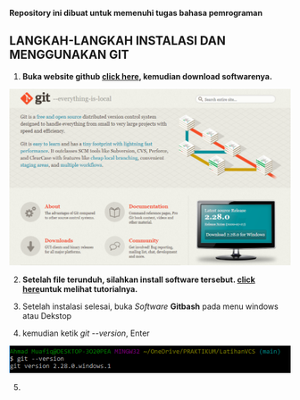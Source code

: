 **Repository ini dibuat untuk memenuhi tugas bahasa pemrograman**

## LANGKAH-LANGKAH INSTALASI DAN MENGGUNAKAN GIT

1. **Buka website github [click here](https://git-scm.com/), kemudian download softwarenya.**

![gambar git scm](picture/gitweb.PNG)

2. **Setelah file terunduh, silahkan install software tersebut. [click here](https://www.niagahoster.co.id/blog/git-tutorial-dasar/)untuk melihat tutorialnya.**

3. Setelah instalasi selesai, buka *Software* **Gitbash** pada menu windows atau Dekstop

4. kemudian ketik *git --version*, Enter

![gambar git scm](picture/gitversion.PNG)

5. 